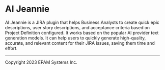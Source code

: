 # AI Jeannie

AI Jeannie is a JIRA plugin that helps Business Analysts to create quick epic descriptions, user story descriptions, and acceptance criteria based on Project Definition configured. It works based on the popular AI provider text generation models. It can help users to quickly generate high-quality, accurate, and relevant content for their JIRA issues, saving them time and effort.

-------

Copyright 2023 EPAM Systems Inc.